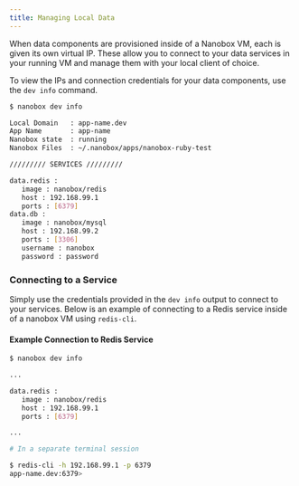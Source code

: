 ```yaml
---
title: Managing Local Data
---
```


When data components are provisioned inside of a Nanobox VM, each is given its own virtual IP. These allow you to connect to your data services in your running VM and manage them with your local client of choice.

To view the IPs and connection credentials for your data components, use the `dev info` command.

```bash
$ nanobox dev info

Local Domain   : app-name.dev
App Name       : app-name
Nanobox state  : running
Nanobox Files  : ~/.nanobox/apps/nanobox-ruby-test

///////// SERVICES /////////

data.redis :
   image : nanobox/redis
   host : 192.168.99.1
   ports : [6379]
data.db :
   image : nanobox/mysql
   host : 192.168.99.2
   ports : [3306]
   username : nanobox
   password : password
```

### Connecting to a Service
Simply use the credentials provided in the `dev info` output to connect to your services. Below is an example of connecting to a Redis service inside of a nanobox VM using `redis-cli`.

#### Example Connection to Redis Service
```bash
$ nanobox dev info

...

data.redis :
   image : nanobox/redis
   host : 192.168.99.1
   ports : [6379]

...

# In a separate terminal session

$ redis-cli -h 192.168.99.1 -p 6379
app-name.dev:6379>
```

